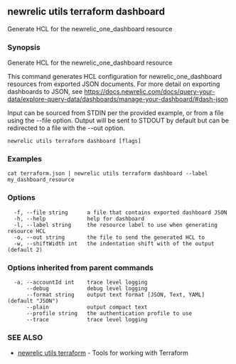 ## newrelic utils terraform dashboard

Generate HCL for the newrelic_one_dashboard resource

### Synopsis

Generate HCL for the newrelic_one_dashboard resource

This command generates HCL configuration for newrelic_one_dashboard resources from
exported JSON documents.  For more detail on exporting dashboards to JSON, see
https://docs.newrelic.com/docs/query-your-data/explore-query-data/dashboards/manage-your-dashboard/#dash-json

Input can be sourced from STDIN per the provided example, or from a file using the --file option.
Output will be sent to STDOUT by default but can be redirected to a file with the --out option.


```
newrelic utils terraform dashboard [flags]
```

### Examples

```
cat terraform.json | newrelic utils terraform dashboard --label my_dashboard_resource
```

### Options

```
  -f, --file string      a file that contains exported dashboard JSON
  -h, --help             help for dashboard
  -l, --label string     the resource label to use when generating resource HCL
  -o, --out string       the file to send the generated HCL to
  -w, --shiftWidth int   the indentation shift with of the output (default 2)
```

### Options inherited from parent commands

```
  -a, --accountId int    trace level logging
      --debug            debug level logging
      --format string    output text format [JSON, Text, YAML] (default "JSON")
      --plain            output compact text
      --profile string   the authentication profile to use
      --trace            trace level logging
```

### SEE ALSO

* [newrelic utils terraform](newrelic_utils_terraform.md)	 - Tools for working with Terraform

